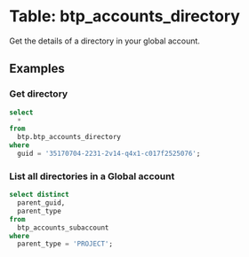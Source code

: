 # Table: btp_accounts_directory

Get the details of a directory in your global account.

## Examples

### Get directory

```sql
select
  * 
from
  btp.btp_accounts_directory 
where
  guid = '35170704-2231-2v14-q4x1-c017f2525076';
```

### List all directories in a Global account

```sql
select distinct
  parent_guid,
  parent_type 
from
  btp_accounts_subaccount 
where
  parent_type = 'PROJECT';
```
